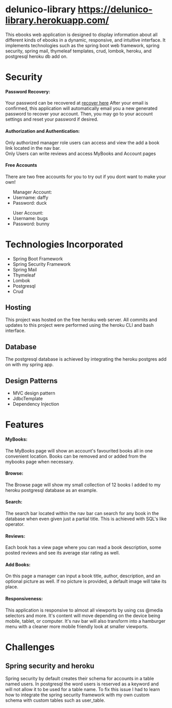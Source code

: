 # delunico-library https://delunico-library.herokuapp.com/
This ebooks web application is designed to display information about all different kinds of ebooks in a dynamic, responsive, and intuitive interface. It implements technologies such as the spring boot web framework, spring security, spring mail, thymeleaf templates, crud, lombok, heroku, and postgresql heroku db add on.
  
# Security
#### Password Recovery: ####
Your password can be recovered at <a href = "https://delunico-library.herokuapp.com/recover-account">recover here</a> After your email is confirmed, this application will automatically email you a new generated password to recover your account. Then, you may go to your account settings and reset your password if desired.
#### Authorization and Authentication: ####
 Only authorized manager role users can access and view the add a book link located in the nav bar.<br>
 Only Users can write reviews and access MyBooks and Account pages
 ####  Free Accounts ####
 There are two free accounts for you to try out if you dont want to make your own!
<br>

<ul>
  <td>Manager Account:</td>
  <li>Username: daffy</li>
  <li>Password: duck</li>
</ul>

<ul>
  <td>User Account:</td>
  <li>Username: bugs</li>
  <li>Password: bunny</li>
</ul>
 
 # Technologies Incorporated
<ul>
  <li>Spring Boot Framework</li>
  <li>Spring Security Framework</li>
  <li>Spring Mail</li>
  <li>Thymeleaf</li>
  <li>Lombok</li>
  <li>Postgresql</li>
  <li>Crud</li>
</ul>

## Hosting ##
This project was hosted on the free heroku web server. All commits and updates to this project were performed using the heroku CLI and bash interface.

## Database ##
The postgresql database is achieved by integrating the heroku postgres add on with my spring app. 

## Design Patterns ##
<ul>
  <li>MVC design pattern</li>
  <li>JdbcTemplate</li>
  <li>Dependency Injection </li>
</ul>
 
# Features
#### MyBooks: ####

  The MyBooks page will show an account's favourited books all in one convenient location. Books can be removed and or added from the mybooks page when necessary.
#### Browse: ####

  The Browse page will show my small collection of 12 books I added to my heroku postgresql database as an example. 
#### Search: ####

  The search bar located within the nav bar can search for any book in the database when even given just a partial title. This is achieved with SQL's like operator.
#### Reviews: ####

  Each book has a view page where you can read a book description, some posted reviews and see its average star rating as well.
#### Add Books: ####

  On this page a manager can input a book title, author, description, and an optional picture as well. If no picture is provided, a default image will take its place. 
#### Responsiveness: ####

  This application is responsive to almost all viewports by using css @media selectors and more. It's content will move depending on the device being mobile, tablet, or computer. It's nav bar will also transform into a hamburger menu with a cleaner more mobile friendly look at smaller viewports. 

# Challenges #

## Spring security and heroku ##
Spring security by default creates their schema for accounts in a table named users. In postgresql the word users is reserved as a keyword and will not allow it to be used for a table name. To fix this issue I had to learn how to integrate the spring security framework with my own custom schema with custom tables such as user_table.  

